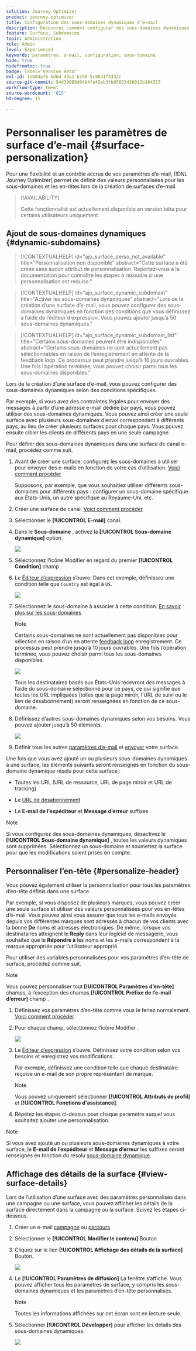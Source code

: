 ```yaml
---
solution: Journey Optimizer
product: journey optimizer
title: Configuration des sous-domaines dynamiques d’e-mail
description: Découvrez comment configurer des sous-domaines dynamiques au niveau de la surface du canal e-mail
feature: Surface, Subdomains
topic: Administration
role: Admin
level: Experienced
keywords: paramètres, e-mail, configuration, sous-domaine
hide: true
hidefromtoc: true
badge: label="Version Beta"
exl-id: 1e004a76-5d6d-43a1-b198-5c9b41f5332c
source-git-commit: 94d39089d94b4fe42eb3fb95603426012b104517
workflow-type: tm+mt
source-wordcount: '815'
ht-degree: 1%

---
```


# Personnaliser les paramètres de surface d’e-mail {#surface-personalization}

Pour une flexibilité et un contrôle accrus de vos paramètres d’e-mail, [!DNL Journey Optimizer] permet de définir des valeurs personnalisées pour les sous-domaines et les en-têtes<!--and URL tracking parameters--> lors de la création de surfaces d’e-mail.

>[!AVAILABILITY]
>
>Cette fonctionnalité est actuellement disponible en version bêta pour certains utilisateurs uniquement. <!--To join the beta program, contact Adobe Customer Care.-->

## Ajout de sous-domaines dynamiques {#dynamic-subdomains}

>[!CONTEXTUALHELP]
>id="ajo_surface_perso_not_available"
>title="Personnalisation non disponible"
>abstract="Cette surface a été créée sans aucun attribut de personnalisation. Reportez-vous à la documentation pour connaître les étapes à résoudre si une personnalisation est requise."

>[!CONTEXTUALHELP]
>id="ajo_surface_dynamic_subdomain"
>title="Activer les sous-domaines dynamiques"
>abstract="Lors de la création d’une surface d’e-mail, vous pouvez configurer des sous-domaines dynamiques en fonction des conditions que vous définissez à l’aide de l’éditeur d’expression. Vous pouvez ajouter jusqu’à 50 sous-domaines dynamiques."

>[!CONTEXTUALHELP]
>id="ajo_surface_dynamic_subdomain_list"
>title="Certains sous-domaines peuvent être indisponibles"
>abstract="Certains sous-domaines ne sont actuellement pas sélectionnables en raison de l’enregistrement en attente de la feedback loop. Ce processus peut prendre jusqu’à 10 jours ouvrables. Une fois l’opération terminée, vous pouvez choisir parmi tous les sous-domaines disponibles."

Lors de la création d’une surface d’e-mail, vous pouvez configurer des sous-domaines dynamiques selon des conditions spécifiques.

Par exemple, si vous avez des contraintes légales pour envoyer des messages à partir d’une adresse e-mail dédiée par pays, vous pouvez utiliser des sous-domaines dynamiques. Vous pouvez ainsi créer une seule surface avec plusieurs sous-domaines d’envoi correspondant à différents pays, au lieu de créer plusieurs surfaces pour chaque pays. Vous pouvez ensuite cibler les clients de différents pays en une seule campagne.

Pour définir des sous-domaines dynamiques dans une surface de canal e-mail, procédez comme suit.

1. Avant de créer une surface, configurez les sous-domaines à utiliser pour envoyer des e-mails en fonction de votre cas d’utilisation. [Voici comment procéder](../configuration/about-subdomain-delegation.md)

   Supposons, par exemple, que vous souhaitiez utiliser différents sous-domaines pour différents pays : configurer un sous-domaine spécifique aux États-Unis, un autre spécifique au Royaume-Uni, etc.

1. Créer une surface de canal. [Voici comment procéder](../configuration/channel-surfaces.md)

1. Sélectionner le **[!UICONTROL E-mail]** canal.

1. Dans le **Sous-domaine** , activez la **[!UICONTROL Sous-domaine dynamique]** option.

   ![](assets/surface-email-dynamic-subdomain.png)

1. Sélectionnez l’icône Modifier en regard du premier **[!UICONTROL Condition]** champ .

1. Le [Éditeur d’expression](../personalization/personalization-build-expressions.md) s’ouvre. Dans cet exemple, définissez une condition telle que `Country` est égal à `US`.

   ![](assets/surface-email-edit-condition.png)

1. Sélectionnez le sous-domaine à associer à cette condition. [En savoir plus sur les sous-domaines](../configuration/about-subdomain-delegation.md)

   >[!NOTE]
   >
   >Certains sous-domaines ne sont actuellement pas disponibles pour sélection en raison d’un en attente [feedback loop](../reports/deliverability.md#feedback-loops) enregistrement. Ce processus peut prendre jusqu’à 10 jours ouvrables. Une fois l’opération terminée, vous pouvez choisir parmi tous les sous-domaines disponibles. <!--where FL registration happens? is it when delegating a subdomain and you're awaiting from subdomain validation? or is it on ISP side only?-->

   ![](assets/surface-email-select-subdomain.png)

   Tous les destinataires basés aux États-Unis recevront des messages à l’aide du sous-domaine sélectionné pour ce pays, ce qui signifie que toutes les URL impliquées (telles que la page miroir, l’URL de suivi ou le lien de désabonnement) seront renseignées en fonction de ce sous-domaine.

1. Définissez d’autres sous-domaines dynamiques selon vos besoins. Vous pouvez ajouter jusqu’à 50 éléments.

   ![](assets/surface-email-add-dynamic-subdomain.png)

   <!--Select the [IP pool](../configuration/ip-pools.md) to associate with the surface. [Learn more](email-settings.md#subdomains-and-ip-pools)-->

1. Définir tous les autres [paramètres d’e-mail](email-settings.md) et [envoyer](../configuration/channel-surfaces.md#create-channel-surface) votre surface.

Une fois que vous avez ajouté un ou plusieurs sous-domaines dynamiques à une surface, les éléments suivants seront renseignés en fonction du sous-domaine dynamique résolu pour cette surface :

* Toutes les URL (URL de ressource, URL de page miroir et URL de tracking)

* Le [URL de désabonnement](email-settings.md#list-unsubscribe)

* Le **E-mail de l’expéditeur** et **Message d’erreur** suffixes

>[!NOTE]
>
>Si vous configurez des sous-domaines dynamiques, désactivez le **[!UICONTROL Sous-domaine dynamique]** , toutes les valeurs dynamiques sont supprimées. Sélectionnez un sous-domaine et soumettez la surface pour que les modifications soient prises en compte.

## Personnaliser l’en-tête {#personalize-header}

Vous pouvez également utiliser la personnalisation pour tous les paramètres d’en-tête définis dans une surface.

Par exemple, si vous disposez de plusieurs marques, vous pouvez créer une seule surface et utiliser des valeurs personnalisées pour vos en-têtes d’e-mail. Vous pouvez ainsi vous assurer que tous les e-mails envoyés depuis vos différentes marques sont adressés à chacun de vos clients avec la bonne **De** noms et adresses électroniques. De même, lorsque vos destinataires atteignent le **Reply** dans leur logiciel de messagerie, vous souhaitez que le **Répondre à** les noms et les e-mails correspondent à la marque appropriée pour l’utilisateur approprié.

Pour utiliser des variables personnalisées pour vos paramètres d’en-tête de surface, procédez comme suit.

>[!NOTE]
>
>Vous pouvez personnaliser tout **[!UICONTROL Paramètres d’en-tête]** champs, à l’exception des champs **[!UICONTROL Préfixe de l’e-mail d’erreur]** champ .


1. Définissez vos paramètres d’en-tête comme vous le feriez normalement. [Voici comment procéder](email-settings.md#email-header)

1. Pour chaque champ, sélectionnez l’icône Modifier .

   ![](assets/surface-email-personalize-header.png)

1. Le [Éditeur d’expression](../personalization/personalization-build-expressions.md) s’ouvre. Définissez votre condition selon vos besoins et enregistrez vos modifications.

   Par exemple, définissez une condition telle que chaque destinataire reçoive un e-mail de son propre représentant de marque.

   >[!NOTE]
   >
   >Vous pouvez uniquement sélectionner **[!UICONTROL Attributs de profil]** et **[!UICONTROL Fonctions d&#39;assistance]**.

1. Répétez les étapes ci-dessus pour chaque paramètre auquel vous souhaitez ajouter une personnalisation.

>[!NOTE]
>
>Si vous avez ajouté un ou plusieurs sous-domaines dynamiques à votre surface, le **E-mail de l’expéditeur** et **Message d’erreur** les suffixes seront renseignés en fonction du résolu [sous-domaine dynamique](#dynamic-subdomains).

<!--
## Use personalized URL tracking {#personalize-url-tracking}

To use personalized URL tracking prameters, follow the steps below.

1. Select the profile attribute of your choice from the expression editor.

1. Repeat the steps above for each tracking parameter you want to personalize.

Now when the email is sent out, this parameter will be automatically appended to the end of the URL. You can then capture this parameter in web analytics tools or in performance reports.
-->

## Affichage des détails de la surface {#view-surface-details}

Lors de l’utilisation d’une surface avec des paramètres personnalisés dans une campagne ou une surface, vous pouvez afficher les détails de la surface directement dans la campagne ou la surface. Suivez les étapes ci-dessous.

1. Créer un e-mail [campagne](../campaigns/create-campaign.md) ou [parcours](../building-journeys/journey-gs.md).

1. Sélectionner le **[!UICONTROL Modifier le contenu]** Bouton.

1. Cliquez sur le lien **[!UICONTROL Affichage des détails de la surface]** Bouton.

   ![](assets/campaign-view-surface-details.png)

1. Le **[!UICONTROL Paramètres de diffusion]** La fenêtre s’affiche. Vous pouvez afficher tous les paramètres de surface, y compris les sous-domaines dynamiques et les paramètres d’en-tête personnalisés.

   >[!NOTE]
   >
   >Toutes les informations affichées sur cet écran sont en lecture seule.

1. Sélectionner **[!UICONTROL Développer]** pour afficher les détails des sous-domaines dynamiques.

   ![](assets/campaign-delivery-settings-subdomain-expand.png)
